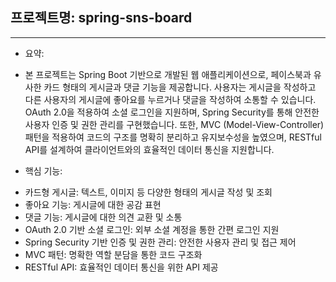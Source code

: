 ## 프로젝트명: spring-sns-board

---

- 요약:
* 본 프로젝트는 Spring Boot 기반으로 개발된 웹 애플리케이션으로, 페이스북과 유사한 카드 형태의 게시글과 댓글 기능을 제공합니다. 사용자는 게시글을 작성하고 다른 사용자의 게시글에 좋아요를 누르거나 댓글을 작성하여 소통할 수 있습니다. OAuth 2.0을 적용하여 소셜 로그인을 지원하며, Spring Security를 통해 안전한 사용자 인증 및 권한 관리를 구현했습니다. 또한, MVC (Model-View-Controller) 패턴을 적용하여 코드의 구조를 명확히 분리하고 유지보수성을 높였으며, RESTful API를 설계하여 클라이언트와의 효율적인 데이터 통신을 지원합니다.

- 핵심 기능:
* 카드형 게시글: 텍스트, 이미지 등 다양한 형태의 게시글 작성 및 조회
* 좋아요 기능: 게시글에 대한 공감 표현
* 댓글 기능: 게시글에 대한 의견 교환 및 소통
* OAuth 2.0 기반 소셜 로그인: 외부 소셜 계정을 통한 간편 로그인 지원
* Spring Security 기반 인증 및 권한 관리: 안전한 사용자 관리 및 접근 제어
* MVC 패턴: 명확한 역할 분담을 통한 코드 구조화
* RESTful API: 효율적인 데이터 통신을 위한 API 제공
